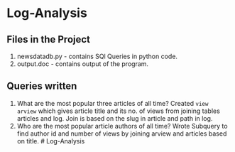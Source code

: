 # Log-Analysis

## Files in the Project
1. newsdatadb.py - contains SQl Queries in python code.
2. output.doc - contains output of the program.

## Queries written
1. What are the most popular three articles of all time?
   Created `view arview` which gives article title and its no. of views from joining tables articles and log. Join is based on the slug in article and path in log.
2. Who are the most popular article authors of all time?
   Wrote Subquery to find author id and number of views by joining arview and articles based on title. # Log-Analysis